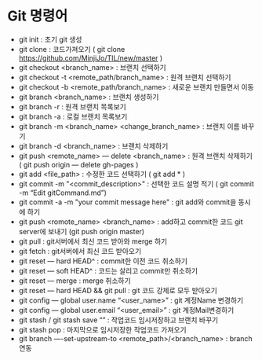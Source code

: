 # Git 명령어

- git init : 초기 git 생성
- git clone <url> : 코드가져오기 ( git clone https://github.com/MinjiJo/TIL/new/master )
- git checkout <branch_name> : 브랜치 선택하기
- git checkout -t <remote_path/branch_name> : 원격 브랜치 선택하기
- git checkout -b <remote_path/branch_name> : 새로운 브랜치 만들면서 이동
- git branch <branch_name> : 브랜치 생성하기
- git branch -r : 원격 브랜치 목록보기
- git branch -a : 로컬 브랜치 목록보기
- git branch -m <branch_name> <change_branch_name> : 브랜치 이름 바꾸기
- git branch -d <branch_name> : 브랜치 삭제하기
- git push <remote_name> — delete <branch_name> : 원격 브랜치 삭제하기 ( git push origin — delete gh-pages )
- git add <file_path> : 수정한 코드 선택하기 ( git add * )
- git commit -m "<commit_description>" : 선택한 코드 설명 적기 ( git commit -m “Edit gitCommand.md”)
- git commit -a -m "your commit message here" : git add와 commit을 동시에 하기
- git push <romote_name> <branch_name> : add하고 commit한 코드 git server에 보내기 (git push origin master)
- git pull : git서버에서 최신 코드 받아와 merge 하기
- git fetch : git서버에서 최신 코드 받아오기
- git reset — hard HEAD^ : commit한 이전 코드 취소하기
- git reset — soft HEAD^ : 코드는 살리고 commit만 취소하기
- git reset — merge : merge 취소하기
- git reset — hard HEAD && git pull : git 코드 강제로 모두 받아오기
- git config — global user.name “<user_name>” : git 계정Name 변경하기
- git config — global user.email “<user_email>” : git 계정Mail변경하기
- git stash / git stash save “<description>” : 작업코드 임시저장하고 브랜치 바꾸기
- git stash pop : 마지막으로 임시저장한 작업코드 가져오기
- git branch —-set-upstream-to <remote_path>/<branch_name> : branch 연동
